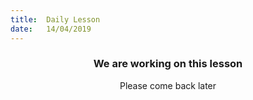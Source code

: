 ```yaml
---
title:  Daily Lesson
date:   14/04/2019
---
```


### <center>We are working on this lesson</center>
<center>Please come back later</center>